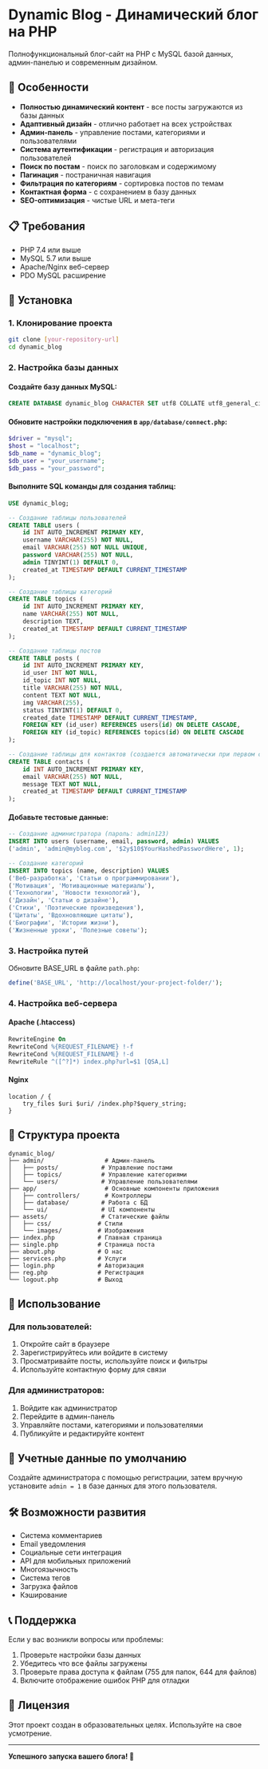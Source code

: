 # Dynamic Blog - Динамический блог на PHP

Полнофункциональный блог-сайт на PHP с MySQL базой данных, админ-панелью и современным дизайном.

## 🚀 Особенности

- **Полностью динамический контент** - все посты загружаются из базы данных
- **Адаптивный дизайн** - отлично работает на всех устройствах
- **Админ-панель** - управление постами, категориями и пользователями
- **Система аутентификации** - регистрация и авторизация пользователей
- **Поиск по постам** - поиск по заголовкам и содержимому
- **Пагинация** - постраничная навигация
- **Фильтрация по категориям** - сортировка постов по темам
- **Контактная форма** - с сохранением в базу данных
- **SEO-оптимизация** - чистые URL и мета-теги

## 📋 Требования

- PHP 7.4 или выше
- MySQL 5.7 или выше
- Apache/Nginx веб-сервер
- PDO MySQL расширение

## 🔧 Установка

### 1. Клонирование проекта
```bash
git clone [your-repository-url]
cd dynamic_blog
```

### 2. Настройка базы данных

#### Создайте базу данных MySQL:
```sql
CREATE DATABASE dynamic_blog CHARACTER SET utf8 COLLATE utf8_general_ci;
```

#### Обновите настройки подключения в `app/database/connect.php`:
```php
$driver = "mysql";
$host = "localhost";
$db_name = "dynamic_blog";
$db_user = "your_username";
$db_pass = "your_password";
```

#### Выполните SQL команды для создания таблиц:
```sql
USE dynamic_blog;

-- Создание таблицы пользователей
CREATE TABLE users (
    id INT AUTO_INCREMENT PRIMARY KEY,
    username VARCHAR(255) NOT NULL,
    email VARCHAR(255) NOT NULL UNIQUE,
    password VARCHAR(255) NOT NULL,
    admin TINYINT(1) DEFAULT 0,
    created_at TIMESTAMP DEFAULT CURRENT_TIMESTAMP
);

-- Создание таблицы категорий
CREATE TABLE topics (
    id INT AUTO_INCREMENT PRIMARY KEY,
    name VARCHAR(255) NOT NULL,
    description TEXT,
    created_at TIMESTAMP DEFAULT CURRENT_TIMESTAMP
);

-- Создание таблицы постов
CREATE TABLE posts (
    id INT AUTO_INCREMENT PRIMARY KEY,
    id_user INT NOT NULL,
    id_topic INT NOT NULL,
    title VARCHAR(255) NOT NULL,
    content TEXT NOT NULL,
    img VARCHAR(255),
    status TINYINT(1) DEFAULT 0,
    created_date TIMESTAMP DEFAULT CURRENT_TIMESTAMP,
    FOREIGN KEY (id_user) REFERENCES users(id) ON DELETE CASCADE,
    FOREIGN KEY (id_topic) REFERENCES topics(id) ON DELETE CASCADE
);

-- Создание таблицы для контактов (создается автоматически при первом сообщении)
CREATE TABLE contacts (
    id INT AUTO_INCREMENT PRIMARY KEY,
    email VARCHAR(255) NOT NULL,
    message TEXT NOT NULL,
    created_at TIMESTAMP DEFAULT CURRENT_TIMESTAMP
);
```

#### Добавьте тестовые данные:
```sql
-- Создание администратора (пароль: admin123)
INSERT INTO users (username, email, password, admin) VALUES 
('admin', 'admin@myblog.com', '$2y$10$YourHashedPasswordHere', 1);

-- Создание категорий
INSERT INTO topics (name, description) VALUES 
('Веб-разработка', 'Статьи о программировании'),
('Мотивация', 'Мотивационные материалы'),
('Технологии', 'Новости технологий'),
('Дизайн', 'Статьи о дизайне'),
('Стихи', 'Поэтические произведения'),
('Цитаты', 'Вдохновляющие цитаты'),
('Биографии', 'Истории жизни'),
('Жизненные уроки', 'Полезные советы');
```

### 3. Настройка путей

Обновите BASE_URL в файле `path.php`:
```php
define('BASE_URL', 'http://localhost/your-project-folder/');
```

### 4. Настройка веб-сервера

#### Apache (.htaccess)
```apache
RewriteEngine On
RewriteCond %{REQUEST_FILENAME} !-f
RewriteCond %{REQUEST_FILENAME} !-d
RewriteRule ^([^?]*) index.php?url=$1 [QSA,L]
```

#### Nginx
```nginx
location / {
    try_files $uri $uri/ /index.php?$query_string;
}
```

## 📁 Структура проекта

```
dynamic_blog/
├── admin/                 # Админ-панель
│   ├── posts/            # Управление постами
│   ├── topics/           # Управление категориями
│   └── users/            # Управление пользователями
├── app/                   # Основные компоненты приложения
│   ├── controllers/       # Контроллеры
│   ├── database/         # Работа с БД
│   └── ui/               # UI компоненты
├── assets/               # Статические файлы
│   ├── css/             # Стили
│   └── images/          # Изображения
├── index.php            # Главная страница
├── single.php           # Страница поста
├── about.php            # О нас
├── services.php         # Услуги
├── login.php            # Авторизация
├── reg.php              # Регистрация
└── logout.php           # Выход
```

## 🎯 Использование

### Для пользователей:
1. Откройте сайт в браузере
2. Зарегистрируйтесь или войдите в систему
3. Просматривайте посты, используйте поиск и фильтры
4. Используйте контактную форму для связи

### Для администраторов:
1. Войдите как администратор
2. Перейдите в админ-панель
3. Управляйте постами, категориями и пользователями
4. Публикуйте и редактируйте контент

## 🔐 Учетные данные по умолчанию

Создайте администратора с помощью регистрации, затем вручную установите `admin = 1` в базе данных для этого пользователя.

## 🛠 Возможности развития

- Система комментариев
- Email уведомления
- Социальные сети интеграция
- API для мобильных приложений
- Многоязычность
- Система тегов
- Загрузка файлов
- Кэширование

## 📞 Поддержка

Если у вас возникли вопросы или проблемы:
1. Проверьте настройки базы данных
2. Убедитесь что все файлы загружены
3. Проверьте права доступа к файлам (755 для папок, 644 для файлов)
4. Включите отображение ошибок PHP для отладки

## 📝 Лицензия

Этот проект создан в образовательных целях. Используйте на свое усмотрение.

---

**Успешного запуска вашего блога! 🎉**